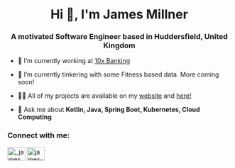 <h1 align="center">Hi 👋, I'm James Millner</h1>
<h3 align="center">A motivated Software Engineer based in Huddersfield, United Kingdom</h3>

- 🔭 I’m currently working at [10x Banking](https://www.10xbanking.com/)

- 🌱 I’m currently tinkering with some Fitness based data. More coming soon!

- 👨‍💻 All of my projects are available on my [website](https://jamesmillner.dev) and [here!](https://github.com/james-millner)

- 💬 Ask me about **Kotlin, Java, Spring Boot, Kubernetes, Cloud Computing**

<h3 align="left">Connect with me:</h3>
<p align="left">
<a href="https://twitter.com/_jamesmillner" target="blank"><img align="center" src="https://raw.githubusercontent.com/rahuldkjain/github-profile-readme-generator/master/src/images/icons/Social/twitter.svg" alt="_jamesmillner" height="30" width="40" /></a>
<a href="https://linkedin.com/in/james-millner-26a7974a" target="blank"><img align="center" src="https://raw.githubusercontent.com/rahuldkjain/github-profile-readme-generator/master/src/images/icons/Social/linked-in-alt.svg" alt="james-millner-26a7974a" height="30" width="40" /></a>
</p>
